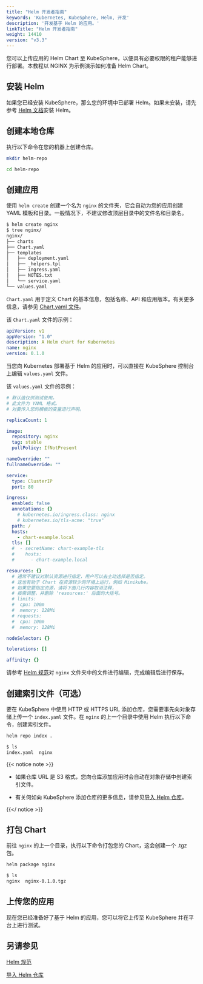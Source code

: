 ```yaml
---
title: "Helm 开发者指南"
keywords: 'Kubernetes, KubeSphere, Helm, 开发'
description: '开发基于 Helm 的应用。'
linkTitle: "Helm 开发者指南"
weight: 14410
version: "v3.3"
---
```


您可以上传应用的 Helm Chart 至 KubeSphere，以便具有必要权限的租户能够进行部署。本教程以 NGINX 为示例演示如何准备 Helm Chart。

## 安装 Helm

如果您已经安装 KubeSphere，那么您的环境中已部署 Helm。如果未安装，请先参考 [Helm 文档](https://helm.sh/docs/intro/install/)安装 Helm。

## 创建本地仓库

执行以下命令在您的机器上创建仓库。

```bash
mkdir helm-repo
```

```bash
cd helm-repo
```

## 创建应用

使用 `helm create` 创建一个名为 `nginx` 的文件夹，它会自动为您的应用创建 YAML 模板和目录。一般情况下，不建议修改顶层目录中的文件名和目录名。

```bash
$ helm create nginx
$ tree nginx/
nginx/
├── charts
├── Chart.yaml
├── templates
│   ├── deployment.yaml
│   ├── _helpers.tpl
│   ├── ingress.yaml
│   ├── NOTES.txt
│   └── service.yaml
└── values.yaml
```

`Chart.yaml` 用于定义 Chart 的基本信息，包括名称、API 和应用版本。有关更多信息，请参见 [Chart.yaml 文件](../helm-specification/#chartyaml-文件)。

该 `Chart.yaml` 文件的示例：

```yaml
apiVersion: v1
appVersion: "1.0"
description: A Helm chart for Kubernetes
name: nginx
version: 0.1.0
```

当您向 Kubernetes 部署基于 Helm 的应用时，可以直接在 KubeSphere 控制台上编辑 `values.yaml` 文件。

该 `values.yaml` 文件的示例：

```yaml
# 默认值仅供测试使用。
# 此文件为 YAML 格式。
# 对要传入您的模板的变量进行声明。

replicaCount: 1

image:
  repository: nginx
  tag: stable
  pullPolicy: IfNotPresent

nameOverride: ""
fullnameOverride: ""

service:
  type: ClusterIP
  port: 80

ingress:
  enabled: false
  annotations: {}
    # kubernetes.io/ingress.class: nginx
    # kubernetes.io/tls-acme: "true"
  path: /
  hosts:
    - chart-example.local
  tls: []
  #  - secretName: chart-example-tls
  #    hosts:
  #      - chart-example.local

resources: {}
  # 通常不建议对默认资源进行指定，用户可以去主动选择是否指定。
  # 这也有助于 Chart 在资源较少的环境上运行，例如 Minikube。
  # 如果您要指定资源，请将下面几行内容取消注释，
  # 按需调整，并删除 'resources:' 后面的大括号。
  # limits:
  #  cpu: 100m
  #  memory: 128Mi
  # requests:
  #  cpu: 100m
  #  memory: 128Mi

nodeSelector: {}

tolerations: []

affinity: {}
```

请参考 [Helm 规范](../helm-specification/)对 `nginx` 文件夹中的文件进行编辑，完成编辑后进行保存。

## 创建索引文件（可选）

要在 KubeSphere 中使用 HTTP 或 HTTPS URL 添加仓库，您需要事先向对象存储上传一个 `index.yaml` 文件。在 `nginx` 的上一个目录中使用 Helm 执行以下命令，创建索引文件。

```bash
helm repo index .
```

```bash
$ ls
index.yaml  nginx
```

{{< notice note >}}

- 如果仓库 URL 是 S3 格式，您向仓库添加应用时会自动在对象存储中创建索引文件。

- 有关何如向 KubeSphere 添加仓库的更多信息，请参见[导入 Helm 仓库](../../../workspace-administration/app-repository/import-helm-repository/)。

{{</ notice >}}

## 打包 Chart

前往 `nginx` 的上一个目录，执行以下命令打包您的 Chart，这会创建一个 .tgz 包。

```bash
helm package nginx
```

```bash
$ ls
nginx  nginx-0.1.0.tgz
```

## 上传您的应用

现在您已经准备好了基于 Helm 的应用，您可以将它上传至 KubeSphere 并在平台上进行测试。

## 另请参见

[Helm 规范](../helm-specification/)

[导入 Helm 仓库](../../../workspace-administration/app-repository/import-helm-repository/)

